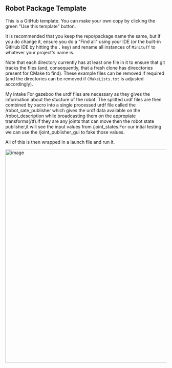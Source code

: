 ## Robot Package Template

This is a GitHub template. You can make your own copy by clicking the green "Use this template" button.

It is recommended that you keep the repo/package name the same, but if you do change it, ensure you do a "Find all" using your IDE (or the built-in GitHub IDE by hitting the `.` key) and rename all instances of `Minituff` to whatever your project's name is.

Note that each directory currently has at least one file in it to ensure that git tracks the files (and, consequently, that a fresh clone has direcctories present for CMake to find). These example files can be removed if required (and the directories can be removed if `CMakeLists.txt` is adjusted accordingly).

My intake 
For gazeboo the urdf files are necessary as they gives the information about the stucture of the robot.
The splitted urdf files are then combined by xacro into a single processed urdf file called the /robot_sate_publisher which gives the urdf data available on the /robot_description while broadcasting them on the appropiate transforms(/tf).If they are any joints that can move then the robot state publisher,it will see the input values from /joint_states.For our intial testing we can use the /joint_publisher_gui to fake those values.

All of this is then wrapped in a launch file and run it.

<img width="1258" height="667" alt="image" src="https://github.com/user-attachments/assets/356a30f2-0a35-427e-80fd-0b732d704b49" />

